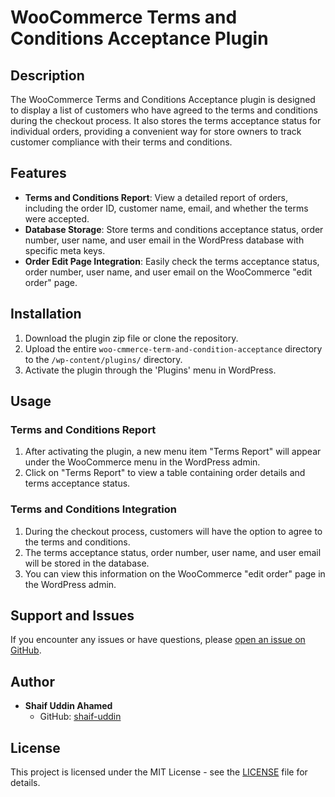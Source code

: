 # WooCommerce Terms and Conditions Acceptance Plugin

## Description

The WooCommerce Terms and Conditions Acceptance plugin is designed to display a list of customers who have agreed to the terms and conditions during the checkout process. It also stores the terms acceptance status for individual orders, providing a convenient way for store owners to track customer compliance with their terms and conditions.

## Features

- **Terms and Conditions Report**: View a detailed report of orders, including the order ID, customer name, email, and whether the terms were accepted.
- **Database Storage**: Store terms and conditions acceptance status, order number, user name, and user email in the WordPress database with specific meta keys.
- **Order Edit Page Integration**: Easily check the terms acceptance status, order number, user name, and user email on the WooCommerce "edit order" page.

## Installation

1. Download the plugin zip file or clone the repository.
2. Upload the entire `woo-cmmerce-term-and-condition-acceptance` directory to the `/wp-content/plugins/` directory.
3. Activate the plugin through the 'Plugins' menu in WordPress.

## Usage

### Terms and Conditions Report

1. After activating the plugin, a new menu item "Terms Report" will appear under the WooCommerce menu in the WordPress admin.
2. Click on "Terms Report" to view a table containing order details and terms acceptance status.

### Terms and Conditions Integration

1. During the checkout process, customers will have the option to agree to the terms and conditions.
2. The terms acceptance status, order number, user name, and user email will be stored in the database.
3. You can view this information on the WooCommerce "edit order" page in the WordPress admin.

## Support and Issues

If you encounter any issues or have questions, please [open an issue on GitHub](https://github.com/shaif-uddin/woo-cmmerce-term-and-condition-acceptance/issues).

## Author

- **Shaif Uddin Ahamed**
  - GitHub: [shaif-uddin](https://github.com/shaif-uddin)

## License

This project is licensed under the MIT License - see the [LICENSE](LICENSE) file for details.
